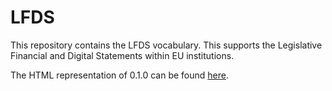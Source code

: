 # LFDS
This  repository contains the LFDS vocabulary. This supports the Legislative Financial and Digital Statements within EU institutions.

The HTML representation of 0.1.0 can be found [here](https://semiceu.github.io/LFDS/releases/0.1.0/).
